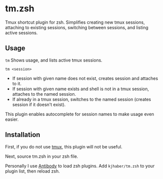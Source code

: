 # tm.zsh
Tmux shortcut plugin for zsh.  Simplifies creating new tmux sessions, attaching to existing sessions, switching between sessions, and listing active sessions.

## Usage

`tm`
Shows usage, and lists active tmux sessions.

`tm <session>`
* If session with given name does not exist, creates session and attaches to it.
* If session with given name exists and shell is not in a tmux session, attaches to the named session.
* If already in a tmux session, switches to the named session (creates session if it doesn't exist).

This plugin enables autocomplete for session names to make usage even easier.


## Installation
First, if you do not use [tmux](https://github.com/tmux/tmux), this plugin will not be useful.

Next, source tm.zsh in your zsh file.

Personally I use [Antibody](https://getantibody.github.io/) to load zsh plugins.  Add `kjhaber/tm.zsh` to your plugin list, then reload zsh.


